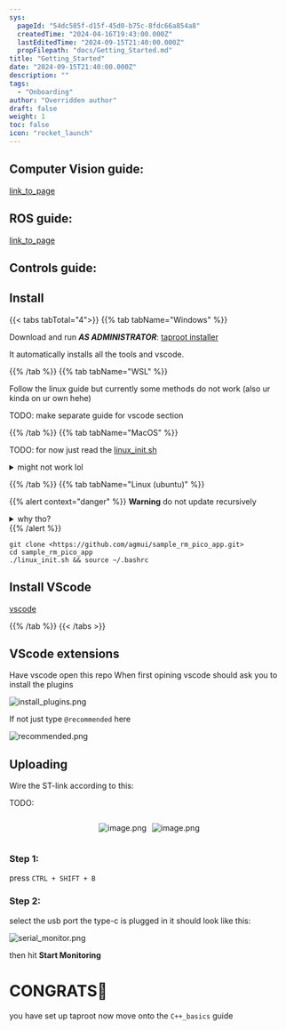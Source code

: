 ```yaml
---
sys:
  pageId: "54dc585f-d15f-45d0-b75c-8fdc66a854a8"
  createdTime: "2024-04-16T19:43:00.000Z"
  lastEditedTime: "2024-09-15T21:40:00.000Z"
  propFilepath: "docs/Getting_Started.md"
title: "Getting_Started"
date: "2024-09-15T21:40:00.000Z"
description: ""
tags:
  - "Onboarding"
author: "Overridden author"
draft: false
weight: 1
toc: false
icon: "rocket_launch"
---
```


## Computer Vision guide:

[link_to_page](86d45bc0-388b-4d26-8848-44f255f73d0e)

## ROS guide:

[link_to_page](3c76c1de-ec8f-46d6-8b0a-294005edc2d5)

## Controls guide:

## Install

{{< tabs tabTotal="4">}}
{{% tab tabName="Windows" %}}

Download and run _**AS ADMINISTRATOR**_: [taproot installer](https://github.com/Thornbots/TeachingFreshies/releases/tag/1.0)

It automatically installs all the tools and vscode.

{{% /tab %}}
{{% tab tabName="WSL" %}}

Follow the linux guide but currently some methods do not work (also ur kinda on ur own hehe)

TODO: make separate guide for vscode section

{{% /tab %}}
{{% tab tabName="MacOS" %}}

TODO: for now just read the [linux_init.sh](https://github.com/agmui/sample_rm_pico_app/blob/main/linux_init.sh)

<details>
<summary>might not work lol</summary>

`brew install libusb pkg-config`

Next install: [vscode](https://code.visualstudio.com/Download)

</details>

{{% /tab %}}
{{% tab tabName="Linux (ubuntu)" %}}

{{% alert context="danger" %}}
**Warning** do not update recursively
<details>
<summary>why tho?</summary>
There are some submodules that may go on for a while (like tinyusb) and I highly
recommend you don't need to get them.
If you want to see what submodules I update just look in `linux_init.sh`
</details>
{{% /alert %}}

```shell
git clone <https://github.com/agmui/sample_rm_pico_app.git>
cd sample_rm_pico_app
./linux_init.sh && source ~/.bashrc
```

## Install VScode

[vscode](https://code.visualstudio.com/Download)

{{% /tab %}}
{{< /tabs >}}

## VScode extensions

Have vscode open this repo
When first opining vscode should ask you to install the plugins

![install_plugins.png](https://prod-files-secure.s3.us-west-2.amazonaws.com/d518164a-d88e-44d1-a4ee-3adb3bd8bce0/89bd30f0-1825-4e77-867b-0a41ce370880/install_plugins.png?X-Amz-Algorithm=AWS4-HMAC-SHA256&X-Amz-Content-Sha256=UNSIGNED-PAYLOAD&X-Amz-Credential=ASIAZI2LB4664JHAQZS5%2F20250425%2Fus-west-2%2Fs3%2Faws4_request&X-Amz-Date=20250425T131943Z&X-Amz-Expires=3600&X-Amz-Security-Token=IQoJb3JpZ2luX2VjEJX%2F%2F%2F%2F%2F%2F%2F%2F%2F%2FwEaCXVzLXdlc3QtMiJHMEUCIA6G35c8DfqYpYbOtkeHuk6U%2BAxqIr%2BCej4cgQeKBEZeAiEAs%2FJtgnlfj7gAxcQ2U8oxXj7KsRQsCVKstM8kAeWd2Ngq%2FwMILhAAGgw2Mzc0MjMxODM4MDUiDB%2FxNH8m%2B2czgNI4KircAyEizI37hT2Jsjzl%2BTwTFEPF6F8zEybQDWCR8jMPyrXKRL2iikpXBVGQlRAzdUP5sNRTnJRMxDbXVMp0LW1n2w9sW1WuOjJ2c4b3Ic4gw915JXFVao67p%2B8c2xRuntFsUoek%2FbSpkOmDijLdiALmrUTeEop9Ii%2BDo8Kh1EtSUO%2FoGZon54l4ODpAaZR1Co4RM16I9ElKBric5EotPUyVRzf0zThgYNHOlV0oRxsfhJjmFl2WNx0NvopQnUQQ75UIAPQAreSwa1%2FqJd1x%2B%2FnWy0%2BeRNIztwtIk53sQBP3gVlKCHyuIPu29R%2B4Fn0R4h2touAKNHTB49RE6t%2FvmljOz91wosW7qA5lIhwzh3bmQIm%2BbN42iOsj95E%2BdKjbV3%2FOqacTnMcrhQuAveEcxWJunymQSsnom2COPjtCivJhCjbXPtKGfVIxnQazOBZFXdX2tuG6EWUuZ8gnGfCoMYzA2boXCo94db%2FHqoam8gwPok7QoDrnJClUCmtICw5cFzYAY9CsHHdZ6jWYe4ceAXFVwHA9xqB91LRHKFpBprpQKbqtoWIWDPoxgJNfiy9Z54az%2FQ8Hd4Fac2581kMuohs9OnAKQE7yaLJwdEdET8%2FmL3N%2FHo0QHoNS8l5IzcSXMOj9rcAGOqUBRGK1fwvLvbcikWDcAEEJ0XiunLlZJC%2FmzEe4OhrLofZW%2FYFxYQAY6u1DeoNv%2B6DVp7Y24mZ1M%2BKeBPNF50HjkxJngElWAGQASN3uPoaQUtM4qLYJRa11XikQd2TO%2B7JqILsRH5mD50jBXyw4pUIGOyeM5RhrE3NVVdwm%2BKuoHyzWezLm866nVKVesUhT4dfu42I49XSu%2BrN%2FTObRbwcDv4xAipdf&X-Amz-Signature=03f51d61c374de9f11612eed61bea6b8f6d1003fc174e24da6b8913bedc27420&X-Amz-SignedHeaders=host&x-id=GetObject)

If not just type `@recommended` here  

![recommended.png](https://prod-files-secure.s3.us-west-2.amazonaws.com/d518164a-d88e-44d1-a4ee-3adb3bd8bce0/61e661e9-5d85-4dfc-be0d-8d2097a5e793/recommended.png?X-Amz-Algorithm=AWS4-HMAC-SHA256&X-Amz-Content-Sha256=UNSIGNED-PAYLOAD&X-Amz-Credential=ASIAZI2LB4664JHAQZS5%2F20250425%2Fus-west-2%2Fs3%2Faws4_request&X-Amz-Date=20250425T131943Z&X-Amz-Expires=3600&X-Amz-Security-Token=IQoJb3JpZ2luX2VjEJX%2F%2F%2F%2F%2F%2F%2F%2F%2F%2FwEaCXVzLXdlc3QtMiJHMEUCIA6G35c8DfqYpYbOtkeHuk6U%2BAxqIr%2BCej4cgQeKBEZeAiEAs%2FJtgnlfj7gAxcQ2U8oxXj7KsRQsCVKstM8kAeWd2Ngq%2FwMILhAAGgw2Mzc0MjMxODM4MDUiDB%2FxNH8m%2B2czgNI4KircAyEizI37hT2Jsjzl%2BTwTFEPF6F8zEybQDWCR8jMPyrXKRL2iikpXBVGQlRAzdUP5sNRTnJRMxDbXVMp0LW1n2w9sW1WuOjJ2c4b3Ic4gw915JXFVao67p%2B8c2xRuntFsUoek%2FbSpkOmDijLdiALmrUTeEop9Ii%2BDo8Kh1EtSUO%2FoGZon54l4ODpAaZR1Co4RM16I9ElKBric5EotPUyVRzf0zThgYNHOlV0oRxsfhJjmFl2WNx0NvopQnUQQ75UIAPQAreSwa1%2FqJd1x%2B%2FnWy0%2BeRNIztwtIk53sQBP3gVlKCHyuIPu29R%2B4Fn0R4h2touAKNHTB49RE6t%2FvmljOz91wosW7qA5lIhwzh3bmQIm%2BbN42iOsj95E%2BdKjbV3%2FOqacTnMcrhQuAveEcxWJunymQSsnom2COPjtCivJhCjbXPtKGfVIxnQazOBZFXdX2tuG6EWUuZ8gnGfCoMYzA2boXCo94db%2FHqoam8gwPok7QoDrnJClUCmtICw5cFzYAY9CsHHdZ6jWYe4ceAXFVwHA9xqB91LRHKFpBprpQKbqtoWIWDPoxgJNfiy9Z54az%2FQ8Hd4Fac2581kMuohs9OnAKQE7yaLJwdEdET8%2FmL3N%2FHo0QHoNS8l5IzcSXMOj9rcAGOqUBRGK1fwvLvbcikWDcAEEJ0XiunLlZJC%2FmzEe4OhrLofZW%2FYFxYQAY6u1DeoNv%2B6DVp7Y24mZ1M%2BKeBPNF50HjkxJngElWAGQASN3uPoaQUtM4qLYJRa11XikQd2TO%2B7JqILsRH5mD50jBXyw4pUIGOyeM5RhrE3NVVdwm%2BKuoHyzWezLm866nVKVesUhT4dfu42I49XSu%2BrN%2FTObRbwcDv4xAipdf&X-Amz-Signature=a64f393e0c8d83b6eb39e0d7c49b1f7eadc2e4c7e3c4e13209f53769a4d55754&X-Amz-SignedHeaders=host&x-id=GetObject)

## Uploading

Wire the ST-link according to this:

TODO:

<div style="display: flex;flex-direction: row; column-gap:10px; max-width: 630px;justify-content: center;">
<div>

![image.png](https://prod-files-secure.s3.us-west-2.amazonaws.com/d518164a-d88e-44d1-a4ee-3adb3bd8bce0/210ecb78-1116-4d7b-b9b7-2292f66fa2c2/image.png?X-Amz-Algorithm=AWS4-HMAC-SHA256&X-Amz-Content-Sha256=UNSIGNED-PAYLOAD&X-Amz-Credential=ASIAZI2LB466XPF3JVFB%2F20250425%2Fus-west-2%2Fs3%2Faws4_request&X-Amz-Date=20250425T131946Z&X-Amz-Expires=3600&X-Amz-Security-Token=IQoJb3JpZ2luX2VjEJX%2F%2F%2F%2F%2F%2F%2F%2F%2F%2FwEaCXVzLXdlc3QtMiJHMEUCIB2phBWIYRKr8%2FVhdWk2P3UDm4x8pRPgKyb2mGORWTa%2BAiEA5gZZ5XLKV9xFIRO12TbcypDgudIGXrttY6z1fR7REF0q%2FwMILRAAGgw2Mzc0MjMxODM4MDUiDBbguX%2FVjZzFAabByircA7AVngct31PYh3NLLIQ2aTCCVMm7oLiRINpdvudUYiHJ63tB3h0TbP5HWp3TfisGKLbd3tetqK3awNSfCNAfKT7QgHsidb6KV8VkB6D4hfisnayW6mu9Nu7Vv53HCZcnMVCz83TJw5CVfhhwFKYtM5pZ1GN%2BA3fyduIZq68jQ%2FXIZY%2FQ08vIQ5%2FtOEWnH5LCeml0EKaghmkAcS%2BU1xVOYxUkg%2BfX%2BIGESmpfs9J75puPpS7bVLz5KYyIT0s17%2FTbk%2B63Tnkja9%2FKfDwaExCNbYIS8bUIGo7vBxHwTrlLAfiPue6O%2BvD0AALJO74XO%2FFrGpTFKkkCim%2FfQBCXIZLtgxH2Z59qLJJ8KaW2URgRFuPwWo5gAw9qKwQfwUpx%2BSSJLyLLULpHbAvOPNdCcNbVIo7fxAT1ROBKW5Vc9kK6HxbZztgGz2qx%2BQXDjjKFjF%2F0hl0lgC4SR9IlfCpbyg3yyo8r8ICijkOS2afj9aqI9DxScOxgB9iq9WOkFB7cT8T9GfRhGziufH8J%2BfdA3liGZhAA3Q%2Bagb5L5N75jNv1LPFEXrepHNu6N2qiGRujj01DGijTM3NidPZAkCT1dsBeRijmGc%2FtGlrvF%2BcyXsKl5o7zUJScQ0uDNd%2BsYguhMIf%2BrcAGOqUB2KYSeX9j5Nu%2FpvH4G6bW4xbAtv88MejuQDLcP3hukN8bM7MTqkrFMOMsWkXZaV%2FqjXzUfqW3fuYAhnwKqXzdF1mVMuJnMSClTAkssJLbPNRl%2B8AoJljBOV23xo%2FrTiCRvoiHIKjvzJHIFFpa2vojhvE9BQJvDX2HLL2GZ26CtciBYyqc4F6Brst0HzmCRJMFJVePC9CE75uZeVIkxMjgd8ybBNWI&X-Amz-Signature=e5b920de34d69430b8db459a00ddfa6b423e97b872b46d2acbab595a79c3bf7f&X-Amz-SignedHeaders=host&x-id=GetObject)

</div>
<div>

![image.png](https://prod-files-secure.s3.us-west-2.amazonaws.com/d518164a-d88e-44d1-a4ee-3adb3bd8bce0/33a0fd0f-8ca6-4a86-8e09-26e95ded1fff/image.png?X-Amz-Algorithm=AWS4-HMAC-SHA256&X-Amz-Content-Sha256=UNSIGNED-PAYLOAD&X-Amz-Credential=ASIAZI2LB4664X44RUNF%2F20250425%2Fus-west-2%2Fs3%2Faws4_request&X-Amz-Date=20250425T131946Z&X-Amz-Expires=3600&X-Amz-Security-Token=IQoJb3JpZ2luX2VjEJX%2F%2F%2F%2F%2F%2F%2F%2F%2F%2FwEaCXVzLXdlc3QtMiJHMEUCIGyqT1EZzhFCFQHYWo6rwrQNWWJQZWsoerAdeWzqDwUyAiEArr7O30msRdfeloymMFiajAhPJba3U3BYuyfIHEOb3bgq%2FwMILhAAGgw2Mzc0MjMxODM4MDUiDFXa9tSmDcyZNFspiSrcA9cMEWjX%2FKTV18jlQERcQnlhzDsq9zUsUz0Z0dI6SW4Ab6y4n85zJIl%2BQWYbTX%2Fd0urosHF1HJmXxxLB3M%2BuZFCXWFKkO9p4JSfvlDQRqqq5acks4%2FjE8IrxpXe%2BWCPl3gU0A5jVgnv7FdGypHaLoyU7WXiC%2FSkZBmoyH6xIpADJGB7xApJtKJ5yUmqzshpbW%2FbwfNL%2BTnC5MRVoB7RnK0erX6cKfZOLOV9ajtxOtohbKsQarHDqouPJF4JDWXJykMqXimbpZTWm06gh9RHNSz1u6Dohjyx%2B7rpgw4gJxkhZ%2Fp%2FxWEd%2BCQOoSuCyBgbxmQyPGHCihoTV0zCFV0H0knFEHg9M%2FO59hr4gUy9N8naXLj9SuveJo8g0RubsLPTXDwz1sdzaagcxk4Re3608UeteRpKVaMTWp2aGgxn2%2BmjWfEOI2Azv5XTmZ3ZD%2BEPg8mH2EN77PHahGm2DSwi5DQNeCs1h1%2BhAyiPtcNjZNBFvchfJcVQY0OnFqVF6hgMmnpIs%2BQGrp7DqUovuvillt0Iv4dMBe3LCOXioKDHCzLIIgcLnVwT0J0%2Fzy488Zr9YG1uuoHKXM%2BK0wNoSuwWLDU%2ByzCh2ktRZ1ztnHoTb9wLfzMpKHTQ%2FgVRaZHIEMJH%2BrcAGOqUBCA8zWC%2F0Gx0ltb8gqDR7PNcNtVqLGYkuZG6WwCnaAbVYS8kZ0jSrm9ep3moVWgN0MjSpGZtXJsgJi7CLZco%2Bp1jfGu%2FJCI6%2F1eQMkmfv1Bsl%2BZpaJbaz%2F%2Fa%2BYLVCstant1gMdPMuvrVhr67ZtdGw0ttQsyleth8U2jpq87pwNAHzFGYfXnGAPLeaH%2B1OfnyPF1iM4lBBctnsRyZPJlXAyxqSy1La&X-Amz-Signature=e9403778a29a26fd4568080a5c6c5de226484fa2c0f63915a056f9ccbd9ab9fa&X-Amz-SignedHeaders=host&x-id=GetObject)

</div>
</div>

### Step 1:

press `CTRL + SHIFT + B`

### Step 2:

select the usb port the type-c is plugged in it should look like this:

![serial_monitor.png](https://prod-files-secure.s3.us-west-2.amazonaws.com/d518164a-d88e-44d1-a4ee-3adb3bd8bce0/f03f4774-05d4-4393-b6a0-d5efb6d315ab/serial_monitor.png?X-Amz-Algorithm=AWS4-HMAC-SHA256&X-Amz-Content-Sha256=UNSIGNED-PAYLOAD&X-Amz-Credential=ASIAZI2LB4664JHAQZS5%2F20250425%2Fus-west-2%2Fs3%2Faws4_request&X-Amz-Date=20250425T131943Z&X-Amz-Expires=3600&X-Amz-Security-Token=IQoJb3JpZ2luX2VjEJX%2F%2F%2F%2F%2F%2F%2F%2F%2F%2FwEaCXVzLXdlc3QtMiJHMEUCIA6G35c8DfqYpYbOtkeHuk6U%2BAxqIr%2BCej4cgQeKBEZeAiEAs%2FJtgnlfj7gAxcQ2U8oxXj7KsRQsCVKstM8kAeWd2Ngq%2FwMILhAAGgw2Mzc0MjMxODM4MDUiDB%2FxNH8m%2B2czgNI4KircAyEizI37hT2Jsjzl%2BTwTFEPF6F8zEybQDWCR8jMPyrXKRL2iikpXBVGQlRAzdUP5sNRTnJRMxDbXVMp0LW1n2w9sW1WuOjJ2c4b3Ic4gw915JXFVao67p%2B8c2xRuntFsUoek%2FbSpkOmDijLdiALmrUTeEop9Ii%2BDo8Kh1EtSUO%2FoGZon54l4ODpAaZR1Co4RM16I9ElKBric5EotPUyVRzf0zThgYNHOlV0oRxsfhJjmFl2WNx0NvopQnUQQ75UIAPQAreSwa1%2FqJd1x%2B%2FnWy0%2BeRNIztwtIk53sQBP3gVlKCHyuIPu29R%2B4Fn0R4h2touAKNHTB49RE6t%2FvmljOz91wosW7qA5lIhwzh3bmQIm%2BbN42iOsj95E%2BdKjbV3%2FOqacTnMcrhQuAveEcxWJunymQSsnom2COPjtCivJhCjbXPtKGfVIxnQazOBZFXdX2tuG6EWUuZ8gnGfCoMYzA2boXCo94db%2FHqoam8gwPok7QoDrnJClUCmtICw5cFzYAY9CsHHdZ6jWYe4ceAXFVwHA9xqB91LRHKFpBprpQKbqtoWIWDPoxgJNfiy9Z54az%2FQ8Hd4Fac2581kMuohs9OnAKQE7yaLJwdEdET8%2FmL3N%2FHo0QHoNS8l5IzcSXMOj9rcAGOqUBRGK1fwvLvbcikWDcAEEJ0XiunLlZJC%2FmzEe4OhrLofZW%2FYFxYQAY6u1DeoNv%2B6DVp7Y24mZ1M%2BKeBPNF50HjkxJngElWAGQASN3uPoaQUtM4qLYJRa11XikQd2TO%2B7JqILsRH5mD50jBXyw4pUIGOyeM5RhrE3NVVdwm%2BKuoHyzWezLm866nVKVesUhT4dfu42I49XSu%2BrN%2FTObRbwcDv4xAipdf&X-Amz-Signature=2d38b74087e68b5093eb212c982dc1da77fd32d08ded3a04069adb150d9c6039&X-Amz-SignedHeaders=host&x-id=GetObject)

then hit **Start Monitoring**

# CONGRATS🎉

you have set up taproot now move onto the `C++_basics` guide
